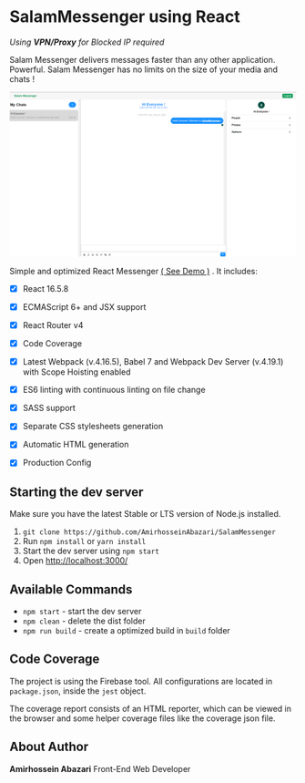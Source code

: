 # SalamMessenger using React

<i>Using <strong>VPN/Proxy</strong> for Blocked IP required</i>

Salam Messenger delivers messages faster than any other application. Powerful. Salam Messenger has no limits on the size of your media and chats !


<img width="800" alt="IMG" src="./img.png"/>

Simple and optimized React Messenger [( See Demo )](https://ammessenger.netlify.app/) . It includes: 


- [x] React 16.5.8
- [x] ECMAScript 6+ and JSX support
- [x] React Router v4
- [x] Code Coverage
- [x] Latest Webpack (v.4.16.5), Babel 7 and Webpack Dev Server (v.4.19.1) with Scope Hoisting enabled
- [x] ES6 linting with continuous linting on file change
- [x] SASS support
- [x] Separate CSS stylesheets generation
- [x] Automatic HTML generation
- [x] Production Config


## Starting the dev server

Make sure you have the latest Stable or LTS version of Node.js installed.

1. `git clone https://github.com/AmirhosseinAbazari/SalamMessenger`
2. Run `npm install` or `yarn install`
3. Start the dev server using `npm start`
4. Open [http://localhost:3000/](http://localhost:3000/)


## Available Commands

- `npm start` - start the dev server
- `npm clean` - delete the dist folder
- `npm run build` - create a optimized build in `build` folder

## Code Coverage

The project is using the Firebase tool. All configurations are located in `package.json`, inside the `jest` object.

The coverage report consists of an HTML reporter, which can be viewed in the browser and some helper coverage files like the coverage json file.

## About Author

<strong>Amirhossein Abazari</strong> Front-End Web Developer
